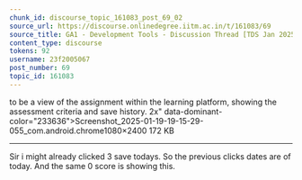 ```yaml
---
chunk_id: discourse_topic_161083_post_69_02
source_url: https://discourse.onlinedegree.iitm.ac.in/t/161083/69
source_title: GA1 - Development Tools - Discussion Thread [TDS Jan 2025]
content_type: discourse
tokens: 92
username: 23f2005067
post_number: 69
topic_id: 161083
---
```


 to be a view of the assignment within the learning platform, showing the assessment criteria and save history. 2x" data-dominant-color="233636">Screenshot_2025-01-19-19-15-29-055_com.android.chrome1080×2400 172 KB

---

Sir i might already clicked 3 save todays. So the previous clicks dates are of today. And the same 0 score is showing this.
